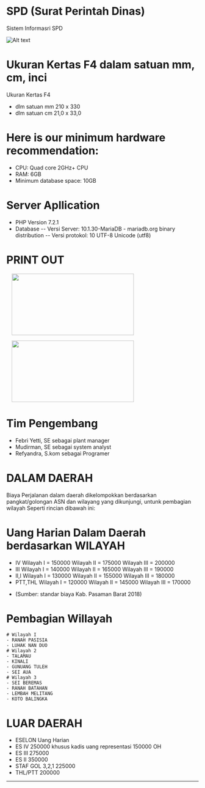 # SPD (Surat Perintah Dinas) 
Sistem Informasri SPD

![Alt text](https://1.bp.blogspot.com/-ihRY-Z9QMM8/Xay3C50S4RI/AAAAAAAAL6Q/G35QySNCudUvtEKD0U1d0OJPNc0gDReaQCLcBGAsYHQ/s320/Screenshot_1.jpge)

# Ukuran Kertas F4 dalam satuan mm, cm, inci
Ukuran Kertas	F4 
- dlm satuan mm 210 x 330	
- dlm satuan cm 21,0 x 33,0 

# Here is our minimum hardware recommendation:
- CPU: Quad core 2GHz+ CPU
- RAM: 6GB
- Minimum database space: 10GB

# Server Apllication
- PHP Version 7.2.1
- Database 
-- Versi Server: 10.1.30-MariaDB - mariadb.org binary distribution
-- Versi protokol: 10 UTF-8 Unicode (utf8)

# PRINT OUT
<a href="https://1.bp.blogspot.com/-iJxHGV0B-eg/Xay3C70XAUI/AAAAAAAAL6U/jnR7i7FeJ3wNbIXvRx6B_VtLdMl_nUurwCLcBGAsYHQ/s1600/Screenshot_2.jpg" imageanchor="1" style="margin-left: 1em; margin-right: 1em;"><img border="0" data-original-height="688" data-original-width="1365" height="161" src="https://1.bp.blogspot.com/-iJxHGV0B-eg/Xay3C70XAUI/AAAAAAAAL6U/jnR7i7FeJ3wNbIXvRx6B_VtLdMl_nUurwCLcBGAsYHQ/s320/Screenshot_2.jpg" width="320" /></a>

<a href="https://1.bp.blogspot.com/-GysSkfc_8I0/Xay3C0zvxXI/AAAAAAAAL6M/V-WYKf3Zp4AFEZCKLhh2_1MtN4BJyKNFQCLcBGAsYHQ/s1600/Screenshot_3.jpg" imageanchor="1" style="margin-left: 1em; margin-right: 1em;"><img border="0" data-original-height="687" data-original-width="1365" height="161" src="https://1.bp.blogspot.com/-GysSkfc_8I0/Xay3C0zvxXI/AAAAAAAAL6M/V-WYKf3Zp4AFEZCKLhh2_1MtN4BJyKNFQCLcBGAsYHQ/s320/Screenshot_3.jpg" width="320" /></a>

# Tim Pengembang
- Febri Yetti, SE sebagai plant manager
- Mudirman, SE sebagai system analyst
- Refyandra, S.kom sebagai Programer 

# DALAM DAERAH 
Biaya Perjalanan dalam daerah dikelompokkan berdasarkan pangkat/golongan ASN dan wilayang yang dikunjungi, untunk pembagian wilayah Seperti rincian dibawah ini:
# Uang Harian Dalam Daerah berdasarkan WILAYAH
- IV		Wilayah I = 150000  Wilayah II = 175000	Wilayah III = 200000	
- III		Wilayah I = 140000	Wilayah II = 165000	Wilayah III = 190000	
- II,I		Wilayah I = 130000	Wilayah II = 155000	Wilayah III = 180000	
- PTT,THL	Wilayah I = 120000	Wilayah II = 145000	Wilayah III = 170000
* (Sumber: standar biaya Kab. Pasaman Barat 2018)	

# Pembagian Willayah
	# Wilayah I	
	- RANAH PASISIA 
	- LUHAK NAN DUO
	# Wilayah 2	
	- TALAMAU
	- KINALI
	- GUNUANG TULEH
	- SEI AUA
	# Wilayah 3	
	- SEI BEREMAS
	- RANAH BATAHAN
	- LEMBAH MELITANG
	- KOTO BALINGKA

# LUAR DAERAH
- ESELON	 Uang Harian			
- ES IV		 250000		khusus kadis uang representasi 150000 OH
- ES III	 275000		
- ES II		 350000		
- STAF GOL 3,2,1 225000		
- THL/PTT	 200000
- ---------------
				

